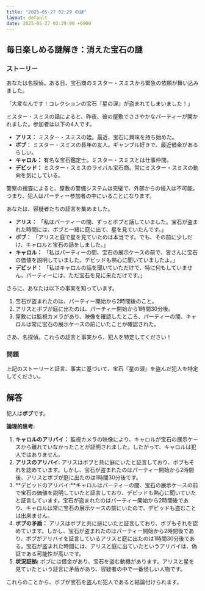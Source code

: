 ```yaml
---
title: "2025-05-27 02:29 の謎"
layout: default
date: 2025-05-27 02:29:00 +0900
---
```

## 毎日楽しめる謎解き：消えた宝石の謎

### ストーリー

あなたは名探偵。ある日、宝石商のミスター・スミスから緊急の依頼が舞い込みました。

「大変なんです！コレクションの宝石『星の涙』が盗まれてしまいました！」

ミスター・スミスの話によると、昨夜、彼の屋敷でささやかなパーティーが開かれました。参加者は以下の4人です。

*   **アリス：** ミスター・スミスの姪。最近、宝石に興味を持ち始めた。
*   **ボブ：** ミスター・スミスの長年の友人。ギャンブル好きで、最近借金があるらしい。
*   **キャロル：** 有名な宝石鑑定士。ミスター・スミスとは仕事仲間。
*   **デビッド：** ミスター・スミスのライバル宝石商。常にミスター・スミスの動向を気にしている。

警察の捜査によると、屋敷の警備システムは完璧で、外部からの侵入は不可能。つまり、犯人はパーティー参加者の中にいることになります。

あなたは、容疑者たちの証言を集めました。

*   **アリス：** 「私はパーティーの間、ずっとボブと話していました。宝石が盗まれた時間には、ボブと一緒に庭に出て、星を見ていたんです。」
*   **ボブ：** 「アリスと庭で星を見ていたのは本当です。でも、その前に少しだけ、キャロルと宝石の話をしました。」
*   **キャロル：** 「私はパーティーの間、宝石の展示ケースの前で、皆さんに宝石の価値を説明していました。デビッドも熱心に聞いていましたよ。」
*   **デビッド：** 「私はキャロルの話を聞いていただけで、特に何もしていません。パーティーには、ただ宝石を見に来ただけです。」

さらに、あなたは以下の事実を知っています。

1.  宝石が盗まれたのは、パーティー開始から2時間後のこと。
2.  アリスとボブが庭に出たのは、パーティー開始から1時間30分後。
3.  屋敷には監視カメラがあり、映像を確認したところ、パーティーの間、キャロルは常に宝石の展示ケースの前にいたことが確認された。

さあ、名探偵。これらの証言と事実から、犯人を特定してください！

### 問題

上記のストーリーと証言、事実に基づいて、宝石『星の涙』を盗んだ犯人を特定してください。

## 解答

犯人は**ボブ**です。

**論理的思考:**

1.  **キャロルのアリバイ：** 監視カメラの映像により、キャロルが宝石の展示ケースから離れていなかったことが証明されました。したがって、キャロルは犯人ではありません。
2.  **アリスのアリバイ:** アリスはボブと共に庭にいたと証言しており、ボブもそれを認めています。しかし、宝石が盗まれたのはパーティー開始から2時間後、アリスとボブが庭に出たのは1時間30分後です。
3. **デビッドのアリバイ:**キャロルはパーティーの間、宝石の展示ケースの前で宝石の価値を説明していたと証言しており、デビッドも熱心に聞いていたと証言しています。宝石が盗まれたのはパーティー開始から2時間後であり、キャロルは常に宝石の展示ケースの前にいたので、デビッドも盗むことは出来ません。
4.  **ボブの矛盾：** アリスはボブと共に庭にいたと証言しており、ボブもそれを認めています。しかし、宝石が盗まれたのはパーティー開始から2時間後であり、ボブがアリバイを証言しているアリスと庭に出たのは1時間30分後である。宝石が盗まれた時間には、アリスと庭に出ていたというアリバイは、偽証である可能性が高いです。
5. **状況証拠:** ボブには借金があり、宝石を盗む動機があります。アリスと星を見ていたという証言に矛盾があり、容疑者の中で一番怪しい人物です。

これらのことから、ボブが宝石を盗んだ犯人であると結論付けられます。
